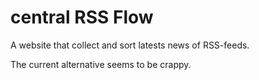 # central RSS Flow
A website that collect and sort latests news of RSS-feeds. 

The current alternative seems to be crappy.
